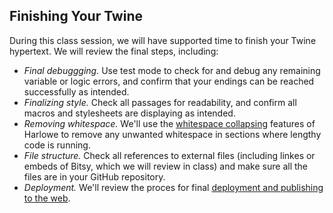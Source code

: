 ## Finishing Your Twine

During this class session, we will have supported time to finish your Twine hypertext. We will review the final steps, including:

- *Final debuggging.* Use test mode to check for and debug any remaining variable or logic errors, and confirm that your endings can be reached successfully as intended.
- *Finalizing style.* Check all passages for readability, and confirm all macros and stylesheets are displaying as intended. 
- *Removing whitespace.* We'll use the [whitespace collapsing](https://twine2.neocities.org/#markup_collapsing-whitespace) features of Harlowe to remove any unwanted whitespace in sections where lengthy code is running.
- *File structure.* Check all references to external files (including linkes or embeds of Bitsy, which we will review in class) and make sure all the files are in your GitHub repository.
- *Deployment.* We'll review the proces for final [deployment and publishing to the web](github.md).